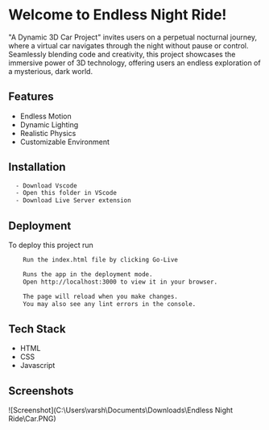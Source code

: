 # Welcome to Endless Night Ride!

"A Dynamic 3D Car Project" invites users on a perpetual nocturnal journey, where a virtual car navigates through the night without pause or control. Seamlessly blending code and creativity, this project showcases the immersive power of 3D technology, offering users an endless exploration of a mysterious, dark world.


## Features

- Endless Motion
- Dynamic Lighting
- Realistic Physics
- Customizable Environment

## Installation

```bash
  - Download Vscode
  - Open this folder in VScode
  - Download Live Server extension
```

## Deployment

To deploy this project run

```bash
    Run the index.html file by clicking Go-Live
```
```bash
    Runs the app in the deployment mode.
    Open http://localhost:3000 to view it in your browser.

    The page will reload when you make changes.
    You may also see any lint errors in the console.
```

## Tech Stack

- HTML
- CSS
- Javascript

## Screenshots

![Screenshot](C:\Users\varsh\Documents\Downloads\Endless Night Ride\Car.PNG)